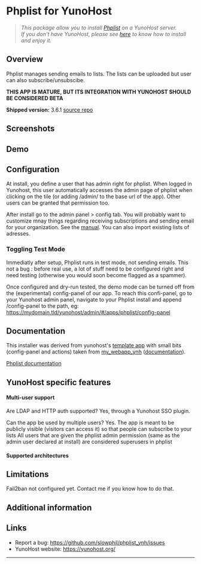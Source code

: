 # Phplist for YunoHost

> *This package allow you to install [Phplist](https://www.phplist.org/) on a YunoHost server.  
If you don't have YunoHost, please see [here](https://yunohost.org/#/install) to know how to install and enjoy it.*

## Overview

Phplist manages sending emails to lists. The lists can be uploaded but user can also subscribe/unsubscibe.

**THIS APP IS MATURE, BUT ITS INTEGRATION WITH YUNOHOST SHOULD BE CONSIDERED BETA**

**Shipped version:** 3.6.1
[source repo](https://github.com/phpList/phplist3)

## Screenshots

## Demo

## Configuration
At install, you define a user that has admin right for phplist. When logged in Yunohost, this user automatically accesses the admin page of phplist when clicking on the tile (or adding /admin/ to the base url of the app). Other users can be granted that permission too.

After install go to the admin panel > config tab. You will probably want to customize mnay things regarding receiving subscriptions and sending email for your organization. See the [manual](https://www.phplist.org/manual/books/phplist-manual/). You can also import existing lists of adresses.

### Toggling Test Mode
Immediatly after setup, Phplist runs in test mode, not sending emails. This not a bug : before real use, a lot of stuff need to be configured right and need testing (otherwise you would soon become flagged as a spammer). 

Once configured and dry-run tested, the demo mode can be turned off from the (experimental) config-panel of our app.
To reach this confi-panel, go to your Yunohost admin panel, navigate to your Phplist install and append /config-panel to the path, eg:
https://mydomain.tld/yunohost/admin/#/apps/phplist/config-panel 

## Documentation
This installer was derived from yunohost's [template app](https://github.com/YunoHost/example_ynh)
with small bits (config-panel and actions) taken from [my_webapp_ynh](https://github.com/YunoHost-Apps/my_webapp_ynh) ([documentation](https://github.com/YunoHost/doc/blob/master/app_my_webapp.md)).

[Phplist documentation](https://www.phplist.org/)

## YunoHost specific features

#### Multi-user support

Are LDAP and HTTP auth supported? Yes, through a Yunohost SSO plugin.

Can the app be used by multiple users? Yes. The app is meant to be publicly visible (visitors can access it) so that people can subscribe to your lists 
All users that are given the phplist admin permission (same as the admin user declared at install) are considered superusers in phplist 

#### Supported architectures

## Limitations
Fail2ban not configured yet. Contact me if you know how to do that.

## Additional information

## Links

 * Report a bug: https://github.com/slowphil/phplist_ynh/issues
 * YunoHost website: https://yunohost.org/

---

